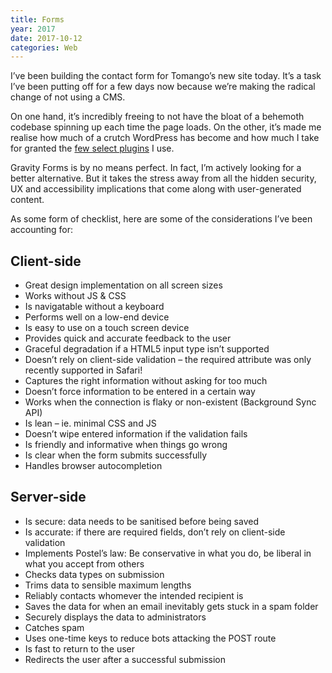 ```yaml
---
title: Forms
year: 2017
date: 2017-10-12
categories: Web
---
```


I’ve been building the contact form for Tomango’s new site today. It’s a task I’ve been putting off for a few days now because we’re making the radical change of not using a CMS.

On one hand, it’s incredibly freeing to not have the bloat of a behemoth codebase spinning up each time the page loads. On the other, it’s made me realise how much of a crutch WordPress has become and how much I take for granted the [few select plugins](http://www.tomango.co.uk/thinks/improving-wordpress-performance/) I use.

Gravity Forms is by no means perfect. In fact, I’m actively looking for a better alternative. But it takes the stress away from all the hidden security, UX and accessibility implications that come along with user-generated content.

As some form of checklist, here are some of the considerations I’ve been accounting for:

## Client-side

- Great design implementation on all screen sizes
- Works without JS & CSS
- Is navigatable without a keyboard
- Performs well on a low-end device
- Is easy to use on a touch screen device
- Provides quick and accurate feedback to the user
- Graceful degradation if a HTML5 input type isn’t supported
- Doesn’t rely on client-side validation – the required attribute was only recently supported in Safari!
- Captures the right information without asking for too much
- Doesn’t force information to be entered in a certain way
- Works when the connection is flaky or non-existent (Background Sync API)
- Is lean – ie. minimal CSS and JS
- Doesn’t wipe entered information if the validation fails
- Is friendly and informative when things go wrong
- Is clear when the form submits successfully
- Handles browser autocompletion

## Server-side

- Is secure: data needs to be sanitised before being saved
- Is accurate: if there are required fields, don’t rely on client-side validation
- Implements Postel’s law: Be conservative in what you do, be liberal in what you accept from others
- Checks data types on submission
- Trims data to sensible maximum lengths
- Reliably contacts whomever the intended recipient is
- Saves the data for when an email inevitably gets stuck in a spam folder
- Securely displays the data to administrators
- Catches spam
- Uses one-time keys to reduce bots attacking the POST route
- Is fast to return to the user
- Redirects the user after a successful submission